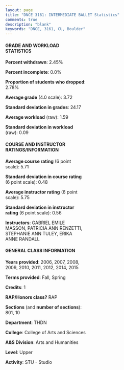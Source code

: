 ```yaml
---
layout: page
title: "DNCE 3161: INTERMEDIATE BALLET Statistics"
comments: true
description: "blank"
keywords: "DNCE, 3161, CU, Boulder"
--- 
```

<head>
<script src="https://ajax.googleapis.com/ajax/libs/jquery/2.1.3/jquery.min.js"></script>
<script src="https://dl.dropboxusercontent.com/s/pc42nxpaw1ea4o9/highcharts.js?dl=0"></script>
<!-- <script src="../assets/js/highcharts.js"></script> -->
<style type="text/css">@font-face {
	font-family: "Bebas Neue";
	src: url(https://www.filehosting.org/file/details/544349/BebasNeue%20Regular.otf) format("opentype");
	}
	h1.Bebas { 
		font-family: "Bebas Neue", Verdana, Tahoma;
	}
</style>
</head>
<body>
	<div id="container" style="float: right; width: 45%; height: 88%; margin-left: 2.5%; margin-right: 2.5%;"></div>
	<script language="JavaScript">
		$(document).ready(function() {
		var chart = {type: 'column'};
		var title = {text: 'Grade Distribution'};
		var xAxis = {categories: ['A','B','C','D','F'],crosshair: true};
		var yAxis = {min: 0,title: {text: 'Percentage'}};
		var tooltip = {headerFormat: '<center><b><span style="font-size:20px">{point.key}</span></b></center>',
		               pointFormat: '<td style="padding:0"><b>{point.y:.1f}%</b></td>',
		               footerFormat: '</table>',shared: true,useHTML: true};
		var plotOptions = {column: {pointPadding: 0.0,borderWidth: 0}};  
		var credits = {enabled: false};var series= [{name: 'Percent',data: [77.83,19.7,1.48,0.0,0.99,]}];
		var json = {};
		json.chart = chart;
		json.title = title;
		json.tooltip = tooltip;
		json.xAxis = xAxis;
		json.yAxis = yAxis;  
		json.series = series;
		json.plotOptions = plotOptions;  
		json.credits = credits;
		$('#container').highcharts(json);
	});
	</script>
</body>
			   
#### GRADE AND WORKLOAD STATISTICS

**Percent withdrawn**: 2.45%

**Percent incomplete**: 0.0%

**Proportion of students who dropped**: 2.78%

**Average grade** (4.0 scale): 3.72

**Standard deviation in grades**: 24.17

**Average workload** (raw): 1.59

**Standard deviation in workload** (raw): 0.09

#### COURSE AND INSTRUCTOR RATINGS/INFORMATION

**Average course rating** (6 point scale): 5.71

**Standard deviation in course rating** (6 point scale): 0.48

**Average instructor rating** (6 point scale): 5.75

**Standard deviation in instructor rating** (6 point scale): 0.56

**Instructors**: GABRIEL EMILE MASSON, PATRICIA ANN RENZETTI, STEPHANIE ANN TULEY, ERIKA ANNE RANDALL

#### GENERAL CLASS INFORMATION

**Years provided**: 2006, 2007, 2008, 2009, 2010, 2011, 2012, 2014, 2015

**Terms provided**: Fall, Spring

**Credits**: 1

**RAP/Honors class?** RAP

**Sections** (and **number of sections**): 801, 10

**Department**: THDN

**College**: College of Arts and Sciences

**A&S Division**: Arts and Humanities

**Level**: Upper

**Activity**: STU - Studio